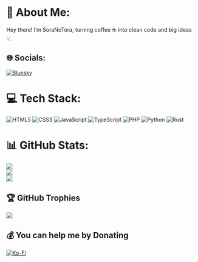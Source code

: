 # 💫 About Me:
Hey there! I’m SoraNoTora, turning coffee ☕ into clean code and big ideas 💡.


## 🌐 Socials:
[![Bluesky](https://img.shields.io/badge/bluesky-0285FF?style=for-the-badge&logo=bluesky&logoColor=%23FFFFFF)](https://bsky.app/profile/SoraNoTora) 

# 💻 Tech Stack:
![HTML5](https://img.shields.io/badge/html5-%23E34F26.svg?style=for-the-badge&logo=html5&logoColor=white) 
![CSS3](https://img.shields.io/badge/css3-%231572B6.svg?style=for-the-badge&logo=css3&logoColor=white) 
![JavaScript](https://img.shields.io/badge/javascript-%23323330.svg?style=for-the-badge&logo=javascript&logoColor=%23F7DF1E) 
![TypeScript](https://img.shields.io/badge/typescript-%23007ACC.svg?style=for-the-badge&logo=typescript&logoColor=white)
![PHP](https://img.shields.io/badge/php-%23777BB4.svg?style=for-the-badge&logo=php&logoColor=white) 
![Python](https://img.shields.io/badge/python-3670A0?style=for-the-badge&logo=python&logoColor=ffdd54) 
![Rust](https://img.shields.io/badge/rust-%23000000.svg?style=for-the-badge&logo=rust&logoColor=white) 

# 📊 GitHub Stats:
![](https://github-readme-stats.vercel.app/api?username=SoraNoTora&theme=aura_dark&hide_border=true&include_all_commits=false&count_private=false)<br/>
![](https://nirzak-streak-stats.vercel.app/?user=SoraNoTora&theme=aura_dark&hide_border=true)<br/>
![](https://github-readme-stats.vercel.app/api/top-langs/?username=SoraNoTora&theme=aura_dark&hide_border=true&include_all_commits=false&count_private=false&layout=compact)

## 🏆 GitHub Trophies
![](https://github-profile-trophy.vercel.app/?username=SoraNoTora&theme=dracula&no-frame=false&no-bg=false&margin-w=4)

## 💰 You can help me by Donating
[![Ko-Fi](https://img.shields.io/badge/Ko--fi-F16061?style=for-the-badge&logo=ko-fi&logoColor=white)](https://ko-fi.com/SoraNoTora) 
